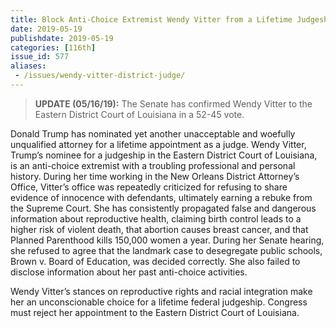 ```yaml
---
title: Block Anti-Choice Extremist Wendy Vitter from a Lifetime Judgeship - Confirmed
date: 2019-05-19
publishdate: 2019-05-19
categories: [116th]
issue_id: 577
aliases:
 - /issues/wendy-vitter-district-judge/
---
```

>**UPDATE (05/16/19):** The Senate has confirmed Wendy Vitter to the Eastern District Court of Louisiana in a 52-45 vote.

Donald Trump has nominated yet another unacceptable and woefully unqualified attorney for a lifetime appointment as a judge. Wendy Vitter, Trump’s nominee for a judgeship in the Eastern District Court of Louisiana, is an anti-choice extremist with a troubling professional and personal history. During her time working in the New Orleans District Attorney’s Office, Vitter’s office was repeatedly criticized for refusing to share evidence of innocence with defendants, ultimately earning a rebuke from the Supreme Court. She has consistently propagated false and dangerous information about reproductive health, claiming birth control leads to a higher risk of violent death, that abortion causes breast cancer, and that Planned Parenthood kills 150,000 women a year. During her Senate hearing, she refused to agree that the landmark case to desegregate public schools, Brown v. Board of Education, was decided correctly. She also failed to disclose information about her past anti-choice activities. 

Wendy Vitter’s stances on reproductive rights and racial integration make her an unconscionable choice for a lifetime federal judgeship. Congress must reject her appointment to the Eastern District Court of Louisiana. 